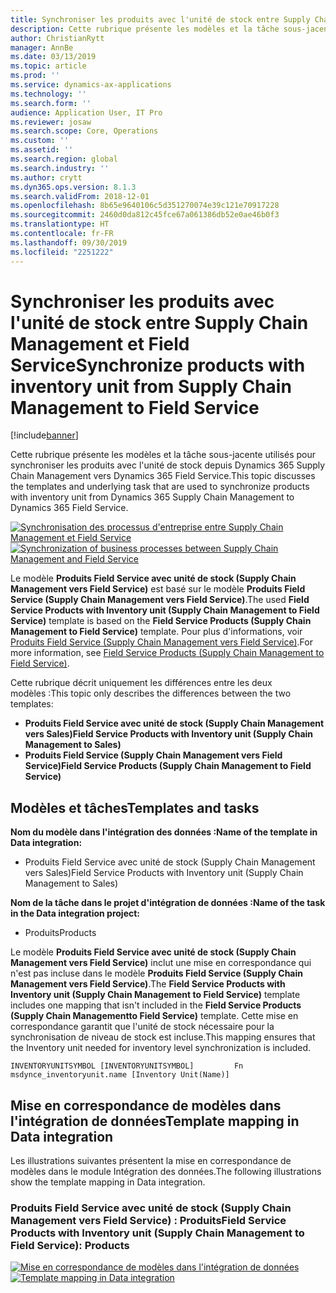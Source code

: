 ```yaml
---
title: Synchroniser les produits avec l'unité de stock entre Supply Chain Management et Field Service
description: Cette rubrique présente les modèles et la tâche sous-jacente utilisés pour synchroniser les produits avec l'unité de stock depuis Dynamics 365 Supply Chain Management vers Dynamics 365 Field Service.
author: ChristianRytt
manager: AnnBe
ms.date: 03/13/2019
ms.topic: article
ms.prod: ''
ms.service: dynamics-ax-applications
ms.technology: ''
ms.search.form: ''
audience: Application User, IT Pro
ms.reviewer: josaw
ms.search.scope: Core, Operations
ms.custom: ''
ms.assetid: ''
ms.search.region: global
ms.search.industry: ''
ms.author: crytt
ms.dyn365.ops.version: 8.1.3
ms.search.validFrom: 2018-12-01
ms.openlocfilehash: 8b65e9640106c5d351270074e39c121e70917228
ms.sourcegitcommit: 2460d0da812c45fce67a061386db52e0ae46b0f3
ms.translationtype: HT
ms.contentlocale: fr-FR
ms.lasthandoff: 09/30/2019
ms.locfileid: "2251222"
---
```

# <a name="synchronize-products-with-inventory-unit-from-supply-chain-management-to-field-service"></a><span data-ttu-id="4173a-103">Synchroniser les produits avec l'unité de stock entre Supply Chain Management et Field Service</span><span class="sxs-lookup"><span data-stu-id="4173a-103">Synchronize products with inventory unit from Supply Chain Management to Field Service</span></span>

[!include[banner](../includes/banner.md)]

<span data-ttu-id="4173a-104">Cette rubrique présente les modèles et la tâche sous-jacente utilisés pour synchroniser les produits avec l'unité de stock depuis Dynamics 365 Supply Chain Management vers Dynamics 365 Field Service.</span><span class="sxs-lookup"><span data-stu-id="4173a-104">This topic discusses the templates and underlying task that are used to synchronize products with inventory unit from Dynamics 365 Supply Chain Management to Dynamics 365 Field Service.</span></span>

<span data-ttu-id="4173a-105">[![Synchronisation des processus d'entreprise entre Supply Chain Management et Field Service](./media/FSProductsOW.png)](./media/FSProductsOW.png)</span><span class="sxs-lookup"><span data-stu-id="4173a-105">[![Synchronization of business processes between Supply Chain Management and Field Service](./media/FSProductsOW.png)](./media/FSProductsOW.png)</span></span>

<span data-ttu-id="4173a-106">Le modèle **Produits Field Service avec unité de stock (Supply Chain Management vers Field Service)** est basé sur le modèle **Produits Field Service (Supply Chain Management vers Field Service)**.</span><span class="sxs-lookup"><span data-stu-id="4173a-106">The used **Field Service Products with Inventory unit (Supply Chain Management to Field Service)** template is based on the **Field Service Products (Supply Chain Management to Field Service)** template.</span></span> <span data-ttu-id="4173a-107">Pour plus d'informations, voir [Produits Field Service (Supply Chain Management vers Field Service)](field-service-product.md).</span><span class="sxs-lookup"><span data-stu-id="4173a-107">For more information, see [Field Service Products (Supply Chain Management to Field Service)](field-service-product.md).</span></span>

<span data-ttu-id="4173a-108">Cette rubrique décrit uniquement les différences entre les deux modèles :</span><span class="sxs-lookup"><span data-stu-id="4173a-108">This topic only describes the differences between the two templates:</span></span> 
- <span data-ttu-id="4173a-109">**Produits Field Service avec unité de stock (Supply Chain Management vers Sales)**</span><span class="sxs-lookup"><span data-stu-id="4173a-109">**Field Service Products with Inventory unit (Supply Chain Management to Sales)**</span></span>
- <span data-ttu-id="4173a-110">**Produits Field Service (Supply Chain Management vers Field Service)**</span><span class="sxs-lookup"><span data-stu-id="4173a-110">**Field Service Products (Supply Chain Management to Field Service)**</span></span> 

## <a name="templates-and-tasks"></a><span data-ttu-id="4173a-111">Modèles et tâches</span><span class="sxs-lookup"><span data-stu-id="4173a-111">Templates and tasks</span></span>

<span data-ttu-id="4173a-112">**Nom du modèle dans l'intégration des données :**</span><span class="sxs-lookup"><span data-stu-id="4173a-112">**Name of the template in Data integration:**</span></span>

- <span data-ttu-id="4173a-113">Produits Field Service avec unité de stock (Supply Chain Management vers Sales)</span><span class="sxs-lookup"><span data-stu-id="4173a-113">Field Service Products with Inventory unit (Supply Chain Management to Sales)</span></span>

<span data-ttu-id="4173a-114">**Nom de la tâche dans le projet d'intégration de données :**</span><span class="sxs-lookup"><span data-stu-id="4173a-114">**Name of the task in the Data integration project:**</span></span>

- <span data-ttu-id="4173a-115">Produits</span><span class="sxs-lookup"><span data-stu-id="4173a-115">Products</span></span>

<span data-ttu-id="4173a-116">Le modèle **Produits Field Service avec unité de stock (Supply Chain Management vers Field Service)** inclut une mise en correspondance qui n'est pas incluse dans le modèle **Produits Field Service (Supply Chain Management vers Field Service)**.</span><span class="sxs-lookup"><span data-stu-id="4173a-116">The **Field Service Products with Inventory unit (Supply Chain Management to Field Service)** template includes one mapping that isn't included in the **Field Service Products (Supply Chain Managementto Field Service)** template.</span></span> <span data-ttu-id="4173a-117">Cette mise en correspondance garantit que l'unité de stock nécessaire pour la synchronisation de niveau de stock est incluse.</span><span class="sxs-lookup"><span data-stu-id="4173a-117">This mapping ensures that the Inventory unit needed for inventory level synchronization is included.</span></span>

```
INVENTORYUNITSYMBOL [INVENTORYUNITSYMBOL]         Fn        msdynce_inventoryunit.name [Inventory Unit(Name)] 
```

## <a name="template-mapping-in-data-integration"></a><span data-ttu-id="4173a-118">Mise en correspondance de modèles dans l'intégration de données</span><span class="sxs-lookup"><span data-stu-id="4173a-118">Template mapping in Data integration</span></span>

<span data-ttu-id="4173a-119">Les illustrations suivantes présentent la mise en correspondance de modèles dans le module Intégration des données.</span><span class="sxs-lookup"><span data-stu-id="4173a-119">The following illustrations show the template mapping in Data integration.</span></span>

### <a name="field-service-products-with-inventory-unit-supply-chain-management-to-field-service-products"></a><span data-ttu-id="4173a-120">Produits Field Service avec unité de stock (Supply Chain Management vers Field Service) : Produits</span><span class="sxs-lookup"><span data-stu-id="4173a-120">Field Service Products with Inventory unit (Supply Chain Management to Field Service): Products</span></span>

<span data-ttu-id="4173a-121">[![Mise en correspondance de modèles dans l'intégration de données](./media/FSProduct1.png)](./media/FSProduct1.png)</span><span class="sxs-lookup"><span data-stu-id="4173a-121">[![Template mapping in Data integration](./media/FSProduct1.png)](./media/FSProduct1.png)</span></span>
